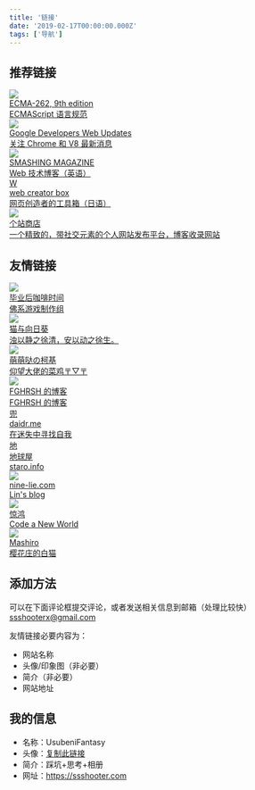 ```yaml
---
title: '链接'
date: '2019-02-17T00:00:00.000Z'
tags: ['导航']
---
```


## 推荐链接

<a class="link-card-wrapper" target="_blank" href="http://www.ecma-international.org/ecma-262/9.0/index.html">
    <div class="link-card">
        <img src="http://www.ecma-international.org/ecma-262/9.0/img/ecma-logo.svg">
        <div class="info">
            <div class="title">ECMA-262, 9th edition</div>
            <div class="descript">ECMAScript 语言规范</div>
        </div>
    </div>
</a>

<a class="link-card-wrapper" target="_blank" href="https://developers.google.com/web/updates/">
    <div class="link-card">
        <img src="https://developers.google.cn/web/images/web-fundamentals-icon192x192.png">
        <div class="info">
            <div class="title">Google Developers Web Updates</div>
            <div class="descript">关注 Chrome 和 V8 最新消息</div>
        </div>
    </div>
</a>

<a class="link-card-wrapper" target="_blank" href="https://www.webcreatorbox.com/">
    <div class="link-card">
        <img src="https://www.smashingmagazine.com/images/footer/tablet__left.svg">
        <div class="info">
            <div class="title">SMASHING MAGAZINE</div>
            <div class="descript">Web 技术博客（英语）</div>
        </div>
    </div>
</a>

<a class="link-card-wrapper" target="_blank" href="https://www.webcreatorbox.com/">
    <div class="link-card">
        <div class="noimage">W</div>
        <div class="info">
            <div class="title">web creator box</div>
            <div class="descript">网页创造者的工具箱（日语）</div>
        </div>
    </div>
</a>

<a class="link-card-wrapper" target="_blank" href="https://storeweb.cn/">
    <div class="link-card">
        <img src="https://storeweb.cn/html/img/store.png">
        <div class="info">
            <div class="title">个站商店</div>
            <div class="descript">一个精致的，带社交元素的个人网站发布平台，博客收录网站</div>
        </div>
    </div>
</a>

## 友情链接

<a class="link-card-wrapper" target="_blank" href="http://skt-studio.com/">
    <div class="link-card">
        <img src="https://tva4.sinaimg.cn/crop.0.0.690.690.180/c1679d2ajw8epdaoxuxtmj20j60j6mzu.jpg">
        <div class="info">
            <div class="title">毕业后咖啡时间</div>
            <div class="descript">佛系游戏制作组</div>
        </div>
    </div>
</a>

<a class="link-card-wrapper" target="_blank" href="https://imjad.cn/">
    <div class="link-card">
        <img src="https://secure.gravatar.com/avatar/1f1b82f7ab1429a50424ac18dce65e37?s=80&r=X&d=">
        <div class="info">
            <div class="title">猫与向日葵</div>
            <div class="descript">浊以静之徐清，安以动之徐生。</div>
        </div>
    </div>
</a>

<a class="link-card-wrapper" target="_blank" href="https://heroyf.club/">
    <div class="link-card">
        <img src="https://file.heroyf.club/logo.jpg">
        <div class="info">
            <div class="title">萌萌哒の柯基</div>
            <div class="descript">仰望大佬的菜鸡〒▽〒</div>
        </div>
    </div>
</a>

<a class="link-card-wrapper" target="_blank" href="https://www.fghrsh.net/">
    <div class="link-card">
        <img src="https://gravatar.fghrsh.net/avatar/0c5d77513a08b8c3e38336859b53b027?s=80&d=mm&r=G">
        <div class="info">
            <div class="title">FGHRSH 的博客</div>
            <div class="descript">FGHRSH 的博客</div>
        </div>
    </div>
</a>

<a class="link-card-wrapper" target="_blank" href="https://daidr.me/">
    <div class="link-card">
        <div class="noimage">兜</div>
        <div class="info">
            <div class="title">daidr.me</div>
            <div class="descript">在迷失中寻找自我</div>
        </div>
    </div>
</a>

<a class="link-card-wrapper" target="_blank" href="https://www.staro.info/">
    <div class="link-card">
        <div class="noimage">地</div>
        <div class="info">
            <div class="title">地球屋</div>
            <div class="descript">staro.info</div>
        </div>
    </div>
</a>

<a class="link-card-wrapper" target="_blank" href="https://nine-lie.com/">
    <div class="link-card">
        <img src="https://9inelie.files.wordpress.com/2019/03/nine-lie-logo-3.png?w=300 300w">
        <div class="info">
            <div class="title">nine-lie.com</div>
            <div class="descript">Lin's blog</div>
        </div>
    </div>
</a>

<a class="link-card-wrapper" target="_blank" href="https://lzyz.fun/">
    <div class="link-card">
        <img src="https://lzyz.fun/wp-content/uploads/headImg.jpg">
        <div class="info">
            <div class="title">惊鸿</div>
            <div class="descript">Code a New World</div>
        </div>
    </div>
</a>

<a class="link-card-wrapper" target="_blank" href="https://2heng.xin">
    <div class="link-card">
        <img src="https://view.moezx.cc/images/2018/03/27/avatar.jpg">
        <div class="info">
            <div class="title">Mashiro</div>
            <div class="descript">樱花庄的白猫</div>
        </div>
    </div>
</a>

## 添加方法

可以在下面评论框提交评论，或者发送相关信息到邮箱（处理比较快）<br />ssshooterx@gmail.com

友情链接必要内容为：

- 网站名称
- 头像/印象图（非必要）
- 简介（非必要）
- 网站地址

## 我的信息

- 名称：UsubeniFantasy
- 头像：[复制此链接](https://ssshooter.com/static/22e30c75525e05dc5a66a8f1a6aca473/fe107/avatar.png)
- 简介：踩坑+思考+相册
- 网址：https://ssshooter.com
